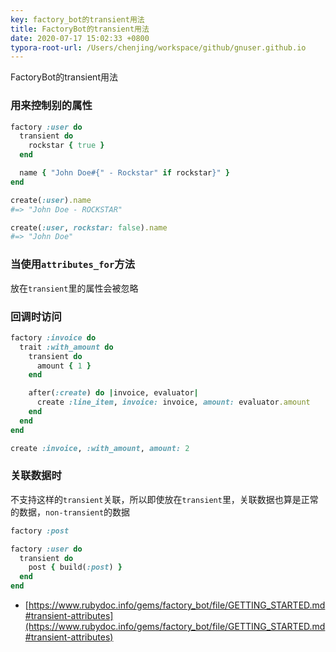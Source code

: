 ```yaml
---
key: factory_bot的transient用法
title: FactoryBot的transient用法
date: 2020-07-17 15:02:33 +0800
typora-root-url: /Users/chenjing/workspace/github/gnuser.github.io
---
```


FactoryBot的transient用法

<!--more-->

### 用来控制别的属性

```ruby
factory :user do
  transient do
    rockstar { true }
  end

  name { "John Doe#{" - Rockstar" if rockstar}" }
end

create(:user).name
#=> "John Doe - ROCKSTAR"

create(:user, rockstar: false).name
#=> "John Doe"
```

### 当使用`attributes_for`方法

放在`transient`里的属性会被忽略

### 回调时访问

```ruby
factory :invoice do
  trait :with_amount do
    transient do
      amount { 1 }
    end

    after(:create) do |invoice, evaluator|
      create :line_item, invoice: invoice, amount: evaluator.amount
    end
  end
end

create :invoice, :with_amount, amount: 2
```

### 关联数据时

不支持这样的`transient`关联，所以即使放在`transient`里，关联数据也算是正常的数据，`non-transient`的数据

```ruby
factory :post

factory :user do
  transient do
    post { build(:post) }
  end
end
```





* [https://www.rubydoc.info/gems/factory_bot/file/GETTING_STARTED.md#transient-attributes](https://www.rubydoc.info/gems/factory_bot/file/GETTING_STARTED.md#transient-attributes)